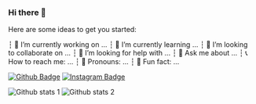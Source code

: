 ### Hi there 👋

Here are some ideas to get you started:

┆ 🔨 I’m currently working on ...
┆ 📄 I’m currently learning ...
┆ 👥 I’m looking to collaborate on ...
┆ 🤔 I’m looking for help with ...
┆ 👤 Ask me about ...
┆ 📞 How to reach me: ...
┆ 🎩 Pronouns: ...
┆ 🔑 Fun fact: ...

[![Github Badge](https://img.shields.io/badge/-Github-000?style=flat-square&labelColor=000&logo=Github&logoColor=white&link=link)](https://github.com/Bercanca4) 
[![Instagram Badge](https://img.shields.io/badge/-Instagram-C13584?style=flat-square&labelColor=C13584&logo=instagram&logoColor=white&link=link)](https://www.instagram.com/its.beco/) 




![Github stats 1](https://github-readme-stats.vercel.app/api?username=kullanıcıadınız&show_icons=true&theme=gradient) 
![Github stats 2](https://github-readme-stats.vercel.app/api?username=kullanıcıadınız&show_icons=true&theme=radical)
